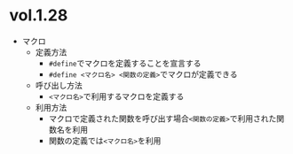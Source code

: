 # vol.1.28

- マクロ
  - 定義方法
    - `#define`でマクロを定義することを宣言する
    - `#define <マクロ名> <関数の定義>`でマクロが定義できる
  - 呼び出し方法
    - `<マクロ名>`で利用するマクロを定義する
  - 利用方法
    - マクロで定義された関数を呼び出す場合`<関数の定義>`で利用された関数名を利用
    - 関数の定義では`<マクロ名>`を利用
